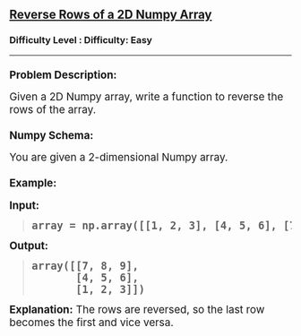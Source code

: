 <h2><a href="https://www.geeksforgeeks.org/problems/reverse-rows-of-a-2d-numpy-array/1">Reverse Rows of a 2D Numpy Array</a></h2><h3>Difficulty Level : Difficulty: Easy</h3><hr><div class="problems_problem_content__Xm_eO"><h3 class="" data-start="3450" data-end="3474"><span style="font-size: 14pt;">Problem Description:</span></h3>
<p class="" data-start="3475" data-end="3549"><span style="font-size: 14pt;">Given a 2D Numpy array, write a function to reverse the rows of the array.</span></p>
<h3 class="" data-start="3551" data-end="3568"><span style="font-size: 14pt;">Numpy Schema:</span></h3>
<p class="" data-start="3569" data-end="3611"><span style="font-size: 14pt;">You are given a 2-dimensional Numpy array.</span></p>
<h3 class="" data-start="3613" data-end="3625"><span style="font-size: 14pt;">Example:</span></h3>
<p class="" data-start="3627" data-end="3637"><span style="font-size: 14pt;"><strong data-start="3627" data-end="3637">Input:</strong></span></p>
<blockquote>
<pre data-start="3627" data-end="3637"><span style="font-size: 14pt;"><strong>array = np.array([[1, 2, 3], [4, 5, 6], [7, 8, 9]])</strong></span></pre>
</blockquote>
<p class="" data-start="3705" data-end="3716"><span style="font-size: 14pt;"><strong data-start="3705" data-end="3716">Output:</strong></span></p>
<blockquote>
<pre data-start="3705" data-end="3716"><span style="font-size: 14pt;"><strong>array([[7, 8, 9],</strong></span><br><span style="font-size: 14pt;"><strong>  &nbsp; &nbsp; &nbsp;[4, 5, 6],</strong></span><br><span style="font-size: 14pt;"><strong>&nbsp; &nbsp; &nbsp; &nbsp;[1, 2, 3]])</strong></span></pre>
</blockquote>
<p class="" data-start="3787" data-end="3876"><span style="font-size: 14pt;"><strong data-start="3787" data-end="3803">Explanation:</strong> The rows are reversed, so the last row becomes the first and vice versa.</span></p></div>